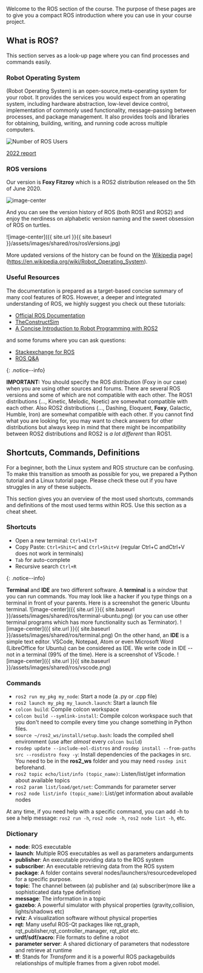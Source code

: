 Welcome to the ROS section of the course. The purpose of these pages are to give you a compact ROS introduction where you can use in your course project.

## What is ROS?

This section serves as a look-up page where you can find processes and commands easily.

### Robot Operating System

(Robot Operating System) is an open-source,meta-operating system for your robot. It provides the services you would expect from an operating system, including hardware abstraction, low-level device control, implementation of commonly used functionality, message-passing between processes, and package management. It also provides tools and libraries for obtaining, building, writing, and running code across multiple computers.

![Number of ROS Users](https://global.discourse-cdn.com/business7/uploads/ros/original/2X/2/2e99e36f60b1ca9aee851f7f33ef1b573d26aaf4.png)

[2022 report](http://download.ros.org/downloads/metrics/metrics-report-2022-07.pdf)

### ROS versions

Our version is **Foxy Fitzroy** which is a ROS2 distribution released on the 5th of June 2020.

![image-center](https://docs.ros.org/en/foxy/_static/foxy-small.png)

And you can see the version history of ROS (both ROS1 and ROS2) and enjoy the nerdiness on alphabetic version naming and the sweet obsession of ROS on turtles.

![image-center]({{ site.url }}{{ site.baseurl }}/assets/images/shared/ros/rosVersions.jpg)
  
More updated versions of the history can be found on the [Wikipedia](https://en.wikipedia.org/wiki/Robot_Operating_System) page](https://en.wikipedia.org/wiki/Robot_Operating_System).

### Useful Resources

The documentation is prepared as a target-based concise summary of many cool features of ROS. However, a deeper and integrated understanding of ROS, we highly suggest you check out these tutorials:

* [Official ROS Documentation](https://docs.ros.org/en/foxy/)
* [TheConstructSim](https://www.theconstructsim.com/robotigniteacademy_learnros/ros-courses-library/)
* [A Concise Introduction to Robot Programming with ROS2](https://github.com/fmrico/book_ros2)

and some forums where you can ask questions:

* [Stackexchange for ROS](https://robotics.stackexchange.com/)
* [ROS Q&A](https://answers.ros.org/questions/)

{: .notice--info}

**IMPORTANT:** You should specify the ROS distribution (Foxy in our case) when you are using other sources and forums. There are several ROS versions and some of which are not compatible with each other. The ROS1 distributions (..., Kinetic, Melodic, Noetic) are somewhat compatible with each other. Also ROS2 distributions (..., Dashing, Eloquent, **Foxy**, Galactic, Humble, Iron) are somewhat compatible with each other. If you cannot find what you are looking for, you may want to check answers for other distributions but always keep in mind that there might be incompatibility between ROS2 distributions and ROS2 is *a lot different* than ROS1.

## Shortcuts, Commands, Definitions

For a beginner, both the Linux system and ROS structure can be confusing. To make this transition as smooth as possible for you, we prepared a Python tutorial and a Linux tutorial page. Please check these out if you have struggles in any of these subjects.

This section gives you an overview of the most used shortcuts, commands and definitions of the most used terms within ROS. Use this section as a cheat sheet.

### Shortcuts

* Open a new terminal: `Ctrl+Alt+T`
* Copy Paste: `Ctrl+Shit+C` and `Ctrl+Shit+V` (regular Ctrl+C andCtrl+V does not work in terminals)
* `Tab` for auto-complete
* Recursive search `Ctrl+R`

{: .notice--info}

**Terminal** and **IDE** are two different software. A **terminal** is a *window* that you can run commands. You may look like a hacker if you type things on a terminal in front of your parents.
Here is a screenshot the generic Ubuntu terminal.
![image-center]({{ site.url }}{{ site.baseurl }}/assets/images/shared/ros/terminal-ubuntu.png)
(or you can use other terminal programs which has more functionality such as Terminator).
![image-center]({{ site.url }}{{ site.baseurl }}/assets/images/shared/ros/terminal.png)
On the other hand, an **IDE** is a simple text editor. VSCode, Notepad, Atom or even Microsoft Word (LibreOffice for Ubuntu) can be considered as IDE. We write code in IDE -- not in a terminal (99% of the time).
Here is a screenshot of VScode.
![image-center]({{ site.url }}{{ site.baseurl }}/assets/images/shared/ros/vscode.png)

### Commands

* `ros2 run my_pkg my_node`: Start a node (a .py or .cpp file)
* `ros2 launch my_pkg my_launch.launch`: Start a launch file
* `colcon build`: Compile colcon workspace
* `colcon build --symlink-install`: Compile colcon workspace such that you don't need to compile every time you change something in Python files.
* `source ~/ros2_ws/install/setup.bash`: loads the compiled shell environment (use after *almost* every `colcon build`)
* `rosdep update --include-eol-distros` and `rosdep install --from-paths src --rosdistro foxy -y`: Install dependencies of the packages in src. You need to be in the **ros2_ws** folder and you may need `rosdep init` beforehand.
* `ros2 topic echo/list/info (topic_name)`: Listen/list/get information about available topics
* `ros2 param list/load/get/set`: Commands for parameter server
* `ros2 node list/info (topic_name)`: List/get information about available nodes

At any time, if you need help with a specific command, you can add -h to see a help message: `ros2 run -h`, `ros2 node -h`, `ros2 node list -h`, etc.

### Dictionary

* **node**: ROS executable
* **launch**: Multiple ROS executables as well as parameters andarguments
* **publisher**: An executable providing data to the ROS system
* **subscriber**: An executable retrieving data from the ROS system
* **package**: A folder contains several nodes/launchers/resourcedeveloped for a specific purpose.
* **topic**: The channel between (a) publisher and (a) subscriber(more like a sophisticated data type definition)
* **message**: The information in a topic
* **gazebo**: A powerful simulator with physical properties (gravity,collision, lights/shadows etc)
* **rviz**: A visualization software without physical properties
* **rqt**: Many useful ROS-Qt packages like rqt_graph, rqt_publisher,rqt_controller_manager, rqt_plot etc.
* **urdf/sdf/xacro**: File formats to define a robot
* **parameter server**: A shared dictionary of parameters that nodesstore and retrieve at runtime
* **tf**: Stands for *Transform* and it is a powerful ROS packagebuilds relationships of multiple frames from a given robot model.